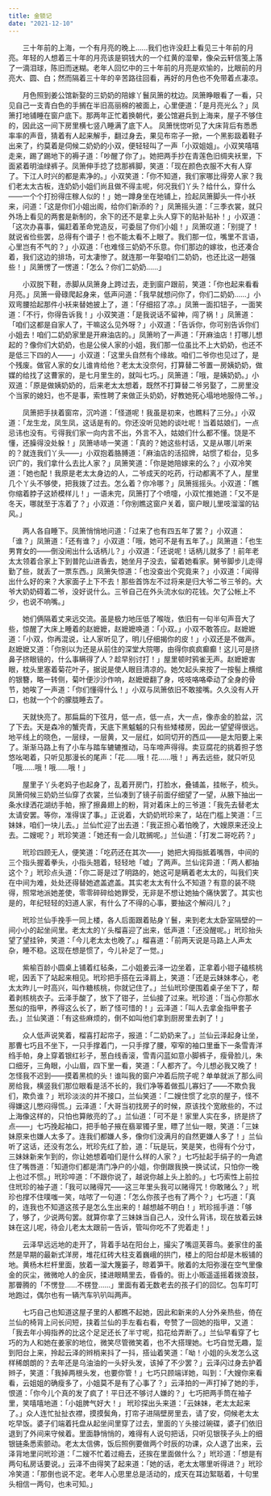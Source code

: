 ```yaml
---
title: 金锁记
date: "2021-12-10"
---
```


&emsp;&emsp;三十年前的上海，一个有月亮的晚上......我们也许没赶上看见三十年前的月亮。年轻的人想着三十年的月亮该是铜钱大的一个红黄的湿晕，像朵云轩信笺上落了一滴泪球，陈旧而迷糊。老年人回忆中的三十年前的月亮是欢愉的，比眼前的月亮大、圆、白；然而隔着三十年的辛苦路往回看，再好的月色也不免带着点凄凉。

&emsp;&emsp;月色照到姜公馆新娶的三奶奶的陪嫁丫鬟凤箫的枕边。凤箫睁眼看了一看，只见自己一支青白色的手搁在半旧高丽棉的被面上，心里便道：「是月亮光么？」凤箫打地铺睡在窗户底下。那两年正忙着换朝代，姜公馆避兵到上海来，屋子不够住的，因此这一间下房里横七竖八睡满了底下人。
凤箫恍惚听见了大床背后有悉悉率率的声音，猜着有人起来解手，翻过身去，果见布帘子一掀，一个黑影趿着鞋子出来了，约莫着是伺候二奶奶的小双，便轻轻叫了一声「小双姐姐」。小双笑嘻嘻走来，踢了踢地下的褥子道：「吵醒了你了」。她把两手抄在青莲色旧绸夹袄里，下面紧着明油绿裤子。凤箫伸手捻了捻那裤脚，笑道：「现在颜色衣服不大有人穿了。下江人时兴的都是素净的。」小双笑道：「你不知道，我们家哪比得旁人家？我们老太太古板，连奶奶小姐们尚且做不得主呢，何况我们丫头？给什么，穿什么——一个个打扮得庄稼人似的！」她一蹲身坐在地铺上，捡起凤箫脚头一件小袄来，问道：「这是你们小姐出阁，给你们新添的？」凤箫摇头道：「三季衣裳，就只外场上看见的两套是新制的，余下的还不是拿上头人穿下的贴补贴补！」小双道：「这次办喜事，偏赶着革命党造反，可委屈了你们小姐！」凤箫叹道：「别提了！就说省俭些罢，总得有个谱子！也不能太看不上眼了。我们那一位，嘴里不言语，心里岂有不气的？」小双道：「也难怪三奶奶不乐意。你们那边的嫁妆，也还凑合着，我们这边的排场，可太凄惨了。就连那一年娶咱们二奶奶，也还比这一趟强些！」凤箫愣了一愣道：「怎么？你们二奶奶……」

&emsp;&emsp;小双脱下鞋，赤脚从凤箫身上跨过去，走到窗户跟前，笑道：「你也起来看看月亮。」凤箫一骨碌爬起身来，低声问道：「我早就想问你了，你们二奶奶……」小双弯腰拾起那件小袄来替她披上了，道：「仔细招了凉。」凤箫一面扣钮子，一面笑道：「不行，你得告诉我！」小双笑道：「是我说话不留神，闯了祸！」凤箫道：「咱们这都是自家人了，干嘛这么见外呀？」小双道：「告诉你，你可别告诉你们小姐去！咱们二奶奶家里是开麻油店的。」凤箫哟了一声道：「开麻油店！打哪儿想起的？像你们大奶奶，也是公侯人家的小姐，我们那一位虽比不上大奶奶，也还不是低三下四的人——」小双道：「这里头自然有个缘故。咱们二爷你也见过了，是个残废。做官人家的女儿谁肯给他？老太太没奈何，打算替二爷置一房姨奶奶，做媒的给找了这曹家的，是七月里生的，就叫七巧。」凤箫道：「哦，是姨奶奶。」小双道：「原是做姨奶奶的，后来老太太想着，既然不打算替二爷另娶了，二房里没个当家的媳妇，也不是事，索性聘了来做正头奶奶，好教她死心塌地地服侍二爷。」

&emsp;&emsp;凤箫把手扶着窗帘，沉吟道：「怪道呢！我虽是初来，也瞧料了三分。」小双道：「龙生龙，凤生凤，这话是有的。你还没听见她的谈吐呢！当着姑娘们，一点忌讳也没有。亏得我们家一向内言不出，外言不入，姑娘们什么都不懂。饶是不懂，还臊得没处躲！」凤箫哧哧一笑道：「真的？她这些村话，又是从哪儿听来的？就连我们丫头——」小双抱着胳膊道：「麻油店的活招牌，站惯了柜台，见多识广的，我们拿什么去比人家？」凤箫笑道：「你是她陪嫁来的么？」小双冷笑道：「她也配！我原是老太太身边的人，二爷成天的吃药，行动都离不了人，屋里几个丫头不够使，把我拨了过去。怎么着？你冷哪？」凤箫摇摇头。小双道：「瞧你缩着脖子这娇模样儿！」一语未完，凤箫打了个喷嚏，小双忙推她道：「又不是冬天，哪就至于冻着了？」小双道：「你别瞧这窗户关着，窗户眼儿里吱溜溜的钻风。」

&emsp;&emsp;两人各自睡下。凤箫悄悄地问道：「过来了也有四五年了罢？」小双道：「谁？」凤箫道：「还有谁？」小双道：「哦，她可不是有五年了。」凤箫道：「也生男育女的——倒没闹出什么话柄儿？」小双道：「还说呢！话柄儿就多了！前年老太太领着合家上下到普陀山进香去，她坐月子没去，留着她看家。舅爷脚步儿走得勤了些，就丢了一票东西。」凤箫失惊道：「也没查出个究竟来？」小双道：「闻得出什么好的来？大家面子上下不去！那些首饰左不过将来是归大爷二爷三爷的。大爷大奶奶碍着二爷，没好说什么。三爷自己在外头流水似的花钱。欠了公帐上不少，也说不响嘴。」

&emsp;&emsp;她们俩隔着丈来远交流。虽是极力地压低了喉咙，依旧有一句半句声音大了些，惊醒了大床上睡着的赵嬷嬷，赵嬷嬷唤道：「小双。」小双不敢答应。赵嬷嬷道：「小双，你再混说，让人家听见了，明儿仔细揭你的皮！」小双还是不做声。赵嬷嬷又道：「你别以为还是从前住的深堂大院哪，由得你疯疯癫癫！这儿可是挤鼻子挤眼镜的，什么事瞒得了人？趁早别讨打！」屋里顿时鸦雀无声。赵嬷嬷害眼，枕头里塞着菊花叶子，据说是使人眼目清凉的。她欠起头来按了一按髻上横绾的银簪，略一转侧，菊叶便沙沙作响，赵嬷嬷翻了身，吱吱咯咯牵动了全身的骨节，她唉了一声道：「你们懂得什么！」小双与凤箫依旧不敢接嘴。久久没有人开口，也就一个个的朦胧睡去了。

&emsp;&emsp;天就快亮了。那扁扁的下弦月，低一点，低一点，大一点，像赤金的脸盆，沉了下去。天是森冷的蟹壳青，天底下黑魆魆的只有些矮楼房，因此一望望得很远。地平线上的晓色，一层绿，一层黄，又一层红，如同切开的西瓜——是太阳要上来了。渐渐马路上有了小车与踏车辘辘推动，马车啼声得得。卖豆腐花的挑着担子悠悠吆喝着，只听见那漫长的尾声：「花……哦！花……哦！」再去远些，就只听见「哦……哦！哦……哦！」

&emsp;&emsp;屋里子丫头老妈子也起身了，乱着开房门，打脸水，叠铺盖，挂帐子，梳头。凤箫伺候三奶奶兰仙穿了衣裳，兰仙凑到了镜子前面仔细望了一望，从腋下抽出一条水绿洒花湖纺手帕，擦了擦鼻翅上的粉，背对着床上的三爷道：「我先去替老太太请安罢。等你，准得误了事。」正说着，大奶奶玳珍来了，站在门槛上笑道：「三妹妹，咱们一块儿去。」兰仙忙迎了出去道：「我正担心着怕晚了，大嫂原来还没上去。二嫂呢？」玳珍笑道：「她还有一会儿耽搁呢。」兰仙道：「打发二哥吃药？」

&emsp;&emsp;玳珍四顾无人，便笑道：「吃药还在其次——」她把大拇指抵着嘴唇，中间的三个指头握着拳头，小指头翘着，轻轻地「嘘」了两声。兰仙诧异道：「两人都抽这个？」玳珍点头道：「你二哥是过了明路的，她这可是瞒着老太太的，叫我们夹在中间为难，处处还得替她遮盖遮盖。其实老太太有什么不知道？有意的装不晓得，照常地派她差使，零零碎碎给她罪受，无非是不想让她抽个痛快罢了。其实也是的，年纪轻轻的妇道人家，有什么了不得的心事，要抽这个解闷儿？」

&emsp;&emsp;玳珍兰仙手挽手一同上楼，各人后面跟着贴身丫鬟，来到老太太卧室隔壁的一间小小的起坐间里。老太太的丫头榴喜迎了出来，低声道：「还没醒呢。」玳珍抬头望了望挂钟，笑道：「今儿老太太也晚了。」榴喜道：「前两天说是马路上人声太杂，睡不稳。这现在想是惯了，今儿补足了一觉。」

&emsp;&emsp;紫榆百龄小圆桌上铺着红毡条，二小姐姜云泽一边坐着，正拿着小钳子磕核桃呢，因丢下了站起来相见。玳珍把手搭在云泽肩上，笑道：「还是云妹妹孝心，老太太昨儿一时高兴，叫作糖核桃，你就记住了。」兰仙玳珍便围着桌子坐下了，帮着剥核桃衣子。云泽手酸了，放下了钳子，兰仙接了过来。玳珍道：「当心你那水葱似的指甲，养得这么长了，断了怪可惜的！」云泽道：「叫人去拿金指甲套子去。」兰仙笑道：「有这些麻烦的，倒不如叫他们拿到厨房里去剥了！」

&emsp;&emsp;众人低声说笑着，榴喜打起帘子，报道：「二奶奶来了。」兰仙云泽起身让坐，那曹七巧且不坐下，一只手撑着门，一只手撑了腰，窄窄的袖口里垂下一条雪青洋绉手帕，身上穿着银红衫子，葱白线香滚，雪青闪蓝如意小脚裤子，瘦骨脸儿，朱口细牙，三角眼，小山眉，四下里一看，笑道：「人都齐了。今儿想必我又晚了！怎怪我不迟到——摸着黑梳的头！谁叫我的窗户冲着后院子呢？单单就派了那么间房给我，横竖我们那位眼看是活不长的，我们净等着做孤儿寡妇了——不欺负我们，欺负谁？」玳珍淡淡的并不接口，兰仙笑道：「二嫂住惯了北京的屋子，怪不得嫌这儿憋闷得慌。」云泽道：「大哥当初找房子的时候，原该找个宽敞些的，不过上海像这样的，只怕也算敞亮的了。」兰仙道：「可不是！家里人实在多，挤是挤了点——」七巧挽起袖口，把手帕子掖在翡翠镯子里，瞟了兰仙一眼，笑道：「三妹妹原来也嫌人太多了。连我们都嫌人多，像你们没满月的自然更嫌人多了！」兰仙听了这话，还没有怎么，玳珍先红了脸，道：「玩是玩，笑是笑，也得有个分寸，三妹妹新来乍到的，你让她想着咱们是什么样的人家？」七巧扯起手绢子的一角遮住了嘴唇道：「知道你们都是清门净户的小姐，你倒跟我换一换试试，只怕你一晚上也过不惯。」玳珍啐道：「不跟你说了，越说你越上头上脸的。」七巧索性上前拉住玳珍的袖子道：「我可以赌得咒——这三年里头我可以赌得咒！你敢赌么？」玳珍也撑不住噗嗤一笑，咕哝了一句道：「怎么你孩子也有了两个？」七巧道：「真的，连我也不知道这孩子是怎么生出来的！越想越不明白！」玳珍摇手道：「够了，够了，少说两句罢。就算你拿了三妹妹当自己人，没什么背讳，现在放着云妹妹在这儿呢，待会儿老太太跟前一告诉，管叫你吃不了兜着走！」

&emsp;&emsp;云泽早远远地的走开了，背着手站在阳台上，撮尖了嘴逗芙蓉鸟。姜家住的虽然是早期的最新式洋房，堆花红砖大柱支着巍峨的拱门，楼上的阳台却是木板铺的地。黄杨木栏杆里面，放着一溜大篾篓子，晾着笋干。敞着的太阳弥漫在空气里像金的灰尘，微微呛人的金灰，揉进眼睛里去，昏昏的。街上小贩遥遥摇着拨浪鼓，那瞢腾的「不愣登……不楞登……」里面有着无数老去的孩子们的回忆。包车叮叮地跑过，偶尔也有一辆汽车叭叭叫两声。

&emsp;&emsp;七巧自己也知道这屋子里的人都瞧不起她，因此和新来的人分外亲热些，倚在兰仙的椅背上问长问短，挟着兰仙的手左看右看，夸赞了一回她的指甲，又道：「我去年小拇指养的比这个足足还长了半寸呢，掐花给弄断了。」兰仙早看穿了七巧的为人和她在姜家的地位，微笑尽管微笑着，也不大搭理她。七巧自觉无趣，踅到阳台上来，拎起云泽的辫梢来抖了一抖，搭讪着笑道：「呦！小姐的头发怎么这样稀朗朗的？去年还是乌油油的一头好头发，该掉了不少罢？」云泽闪过身去护着辫子，笑道：「我掉两根头发，也要你管！」七巧只顾端详她，叫到：「大嫂你来看看，云姐姐的确瘦多了，小姐莫不是有了心事了？」云泽拍的一声打掉了她的手，恨道：「你今儿个真的发了疯了！平日还不够讨人嫌的？」七巧把两手筒在袖子里，笑嘻嘻地道：「小姐脾气好大！」
玳珍探出头来道：「云妹妹，老太太起来了。」众人连忙扯扯衣襟，摸摸鬓角，打帘子进隔壁房里去，请了安，伺候老太太吃早饭。婆子们端着托盘从起坐间里穿了过去，里面的丫头接过碗碟，婆子们依旧退到了外间来守候着。里面静悄悄的，难得有人说句把话，只听见银筷子头上的细银链条悉索颤动。老太太信佛，饭后照例要做两个时辰的功课，众人退了出来，云泽背地里问玳珍道：「二嫂不忙着过瘾去，还挨在里面做什么？」玳珍道：「想是有两句私房话要说。」云泽不由得笑了起来道：「她的话，老太太哪里听得进？」玳珍冷笑道：「那倒也说不定。老年人心思里总是活动的，成天在耳边絮聒着，十句里头相信一两句，也未可知。」